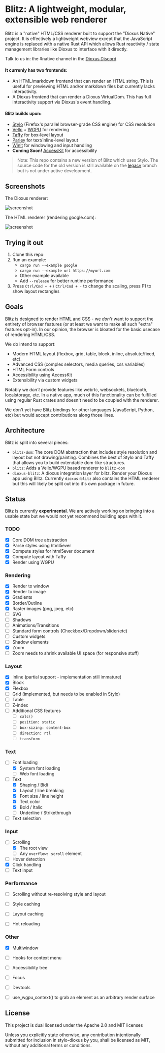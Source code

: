 # Blitz: A lightweight, modular, extensible web renderer

Blitz is a "native" HTML/CSS renderer built to support the "Dioxus Native" project. It is effectively a lightweight webview except that the JavaScript engine is replaced with a native Rust API which allows Rust reactivity / state management libraries like Dioxus to interface with it directly.

Talk to us in: the #native channel in the [Dioxus Discord](https://discord.gg/BWTrn6d3)

#### It currenly has two frontends:

- An HTML/markdown frontend that can render an HTML string. This is useful for previewing HTML and/or markdown files but currently lacks interactivity.
- A Dioxus frontend that can render a Dioxus VirtualDom. This has full interactivity support via Dioxus's event handling.

#### Blitz builds upon:

- [Stylo](https://github.com/servo/stylo) (Firefox's parallel browser-grade CSS engine) for CSS resolution
- [Vello](https://github.com/linebender/vello) + [WGPU](https://github.com/gfx-rs/wgpu) for rendering
- [Taffy](https://github.com/DioxusLabs/taffy) for box-level layout
- [Parley](https://github.com/linebender/parley) for text/inline-level layout
- [Winit](https://github.com/rust-windowing/winit) for windowing and input handling
- **Coming Soon!** [AccessKit](https://github.com/AccessKit/accesskit) for accessibility

> Note: This repo contains a new version of Blitz which uses Stylo. The source code for the old version is still available on the [legacy](https://github.com/DioxusLabs/blitz/tree/legacy) branch but is not under active development.

## Screenshots

The Dioxus renderer:

![screenshot](examples/screenshot.png)

The HTML renderer (rendering google.com):

![screenshot](examples/google.png)


## Trying it out

1. Clone this repo
2. Run an example:
    - `cargo run --example google`
    - `cargo run --example url https://myurl.com`
    - Other example available
    - Add `--release` for better runtime performance
3. Press `Ctrl/Cmd + +` / `Ctrl/Cmd + -` to change the scaling, press F1 to show layout rectangles


## Goals

Blitz is designed to render HTML and CSS - we *don't* want to support the entirety of browser features (or at least we want to make all such "extra" features opt-in). In our opinion, the browser is bloated for the basic usecase of rendering HTML/CSS.

We do intend to support:

- Modern HTML layout (flexbox, grid, table, block, inline, absolute/fixed, etc).
- Advanced CSS (complex selectors, media queries, css variables)
- HTML Form controls
- Accessibility using AccessKit
- Extensibility via custom widgets

Notably we *don't* provide features like webrtc, websockets, bluetooth, localstorage, etc. In a native app, much of this functionality can be fulfilled using regular Rust crates and doesn't need to be coupled with the renderer.

We don't yet have Blitz bindings for other languages (JavaScript, Python, etc) but would accept contributions along those lines.

## Architecture

Blitz is split into several pieces:
- `blitz-dom`: The core DOM abstraction that includes style resolution and layout but not drawing/painting. Combines the best of Stylo and Taffy that allows you to build extendable dom-like structures.
- `blitz`: Adds a Vello/WGPU based renderer to `blitz-dom`
- `dioxus-blitz`: A dioxus integration layer for blitz. Render your Dioxus app using Blitz. Currently `dioxus-blitz` also contains the HTML renderer but this will likely be split out into it's own package in future.

## Status

Blitz is currently **experimental**. We are actively working on bringing into a usable state but we would not yet recommend building apps with it.

### TODO

- [x] Core DOM tree abstraction
- [x] Parse styles using html5ever
- [x] Compute styles for html5ever document
- [x] Compute layout with Taffy
- [x] Render using WGPU

### Rendering

- [x] Render to window
- [x] Render to image
- [x] Gradients
- [x] Border/Outline
- [x] Raster images (png, jpeg, etc)
- [ ] SVG
- [ ] Shadows
- [ ] Animations/Transitions
- [ ] Standard form controls (Checkbox/Dropdown/slider/etc)
- [ ] Custom widgets
- [ ] Shadow elements
- [x] Zoom
- [ ] Zoom needs to shrink available UI space (for responsive stuff)

### Layout

- [x] Inline (partial support - implementation still immature)
- [x] Block
- [x] Flexbox
- [ ] Grid (implemented, but needs to be enabled in Stylo)
- [ ] Table
- [ ] Z-index
- [ ] Additional CSS features
   - [ ] `calc()`
   - [ ] `position: static`
   - [ ] `box-sizing: content-box`
   - [ ] `direction: rtl`
   - [ ] `transform`

### Text

- [ ] Font loading
  - [x] System font loading
  - [ ] Web font loading
- [ ] Text
  - [x] Shaping / Bidi
  - [x] Layout / line breaking
  - [x] Font size / line height
  - [x] Text color
  - [x] Bold / Italic
  - [ ] Underline / Strikethrough
- [ ] Text selection

### Input

- [ ] Scrolling
  - [x] The root view
  - [ ] Any `overflow: scroll` element
- [ ] Hover detection
- [x] Click handling
- [ ] Text input

### Performance

- [ ] Scrolling without re-resolving style and layout
- [ ] Style caching
- [ ] Layout caching
- [ ] Hot reloading


### Other

- [x] Multiwindow
- [ ] Hooks for context menu
- [ ] Accessibility tree
- [ ] Focus
- [ ] Devtools
- [ ] use_wgpu_context() to grab an element as an arbitrary render surface


## License

This project is dual licensed under the Apache 2.0 and MIT licenses

Unless you explicitly state otherwise, any contribution intentionally submitted for inclusion in stylo-dioxus by you, shall be licensed as MIT, without any additional terms or conditions.
